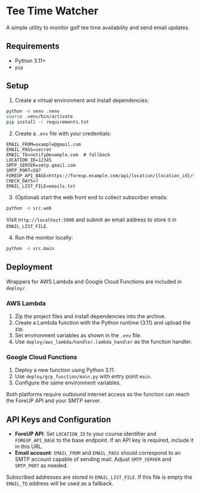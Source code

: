 # Tee Time Watcher

A simple utility to monitor golf tee time availability and send email updates.

## Requirements

- Python 3.11+
- `pip`

## Setup

1. Create a virtual environment and install dependencies:

```bash
python -m venv .venv
source .venv/bin/activate
pip install -r requirements.txt
```

2. Create a `.env` file with your credentials:

```
EMAIL_FROM=example@gmail.com
EMAIL_PASS=secret
EMAIL_TO=notify@example.com  # fallback
LOCATION_ID=12345
SMTP_SERVER=smtp.gmail.com
SMTP_PORT=587
FOREUP_API_BASE=https://foreup.example.com/api/location/{location_id}/times
CHECK_DAYS=7
EMAIL_LIST_FILE=emails.txt
```

3. (Optional) start the web front end to collect subscriber emails:

```bash
python -m src.web
```

Visit `http://localhost:5000` and submit an email address to store it in `EMAIL_LIST_FILE`.

4. Run the monitor locally:

```bash
python -m src.main
```

## Deployment

Wrappers for AWS Lambda and Google Cloud Functions are included in `deploy/`.

### AWS Lambda

1. Zip the project files and install dependencies into the archive.
2. Create a Lambda function with the Python runtime (3.11) and upload the zip.
3. Set environment variables as shown in the `.env` file.
4. Use `deploy/aws_lambda/handler.lambda_handler` as the function handler.

### Google Cloud Functions

1. Deploy a new function using Python 3.11.
2. Use `deploy/gcp_function/main.py` with entry point `main`.
3. Configure the same environment variables.

Both platforms require outbound internet access so the function can reach the ForeUP API and your SMTP server.

## API Keys and Configuration

- **ForeUP API**: Set `LOCATION_ID` to your course identifier and `FOREUP_API_BASE` to the base endpoint. If an API key is required, include it in this URL.
- **Email account**: `EMAIL_FROM` and `EMAIL_PASS` should correspond to an SMTP account capable of sending mail. Adjust `SMTP_SERVER` and `SMTP_PORT` as needed.

Subscribed addresses are stored in `EMAIL_LIST_FILE`. If this file is empty the `EMAIL_TO` address will be used as a fallback.